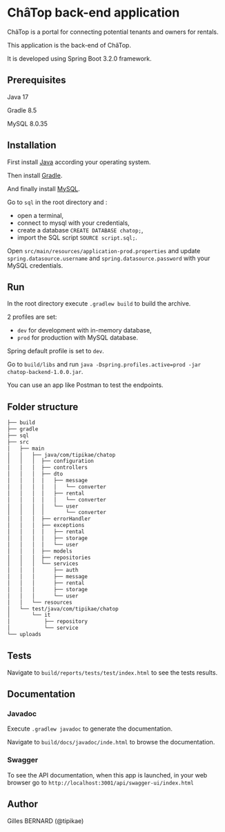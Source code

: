 # ChâTop back-end application
ChâTop is a portal for connecting potential tenants and owners for rentals.

This application is the back-end of ChâTop.

It is developed using Spring Boot 3.2.0 framework.

## Prerequisites
Java 17

Gradle 8.5

MySQL 8.0.35

## Installation
First install [Java](https://www.oracle.com/fr/java/technologies/downloads/#java17) according your operating system.

Then install [Gradle](https://gradle.org/install/).

And finally install [MySQL](https://dev.mysql.com/doc/mysql-installation-excerpt/8.0/en/).

Go to `sql` in the root directory and :
* open a terminal,
* connect to mysql with your credentials,
* create a database `CREATE DATABASE chatop;`,
* import the SQL script `SOURCE script.sql;`.

Open `src/main/resources/application-prod.properties` and update `spring.datasource.username` and `spring.datasource.password` with your MySQL credentials.

## Run
In the root directory execute `.gradlew build` to build the archive.

2 profiles are set: 
* `dev` for development with in-memory database,
* `prod` for production with MySQL database.

Spring default profile is set to `dev`.

Go to `build/libs` and run `java -Dspring.profiles.active=prod -jar chatop-backend-1.0.0.jar`.

You can use an app like Postman to test the endpoints.

## Folder structure
```bash
├── build
├── gradle
├── sql
├── src
│   ├── main
│   │   ├── java/com/tipikae/chatop
│   │   │  ├── configuration
│   │   │  ├── controllers
│   │   │  ├── dto
│   │   │  │   ├── message
│   │   │  │   │   └── converter
│   │   │  │   ├── rental
│   │   │  │   │   └── converter
│   │   │  │   └── user
│   │   │  │       └── converter
│   │   │  ├── errorHandler
│   │   │  ├── exceptions
│   │   │  │   ├── rental
│   │   │  │   ├── storage
│   │   │  │   └── user
│   │   │  ├── models
│   │   │  ├── repositories
│   │   │  └── services
│   │   │      ├── auth
│   │   │      ├── message
│   │   │      ├── rental
│   │   │      ├── storage
│   │   │      └── user
│   │   └── resources
│   └── test/java/com/tipikae/chatop
│       └── it
│           ├── repository
│           └── service
└── uploads
```
## Tests
Navigate to `build/reports/tests/test/index.html` to see the tests results.
## Documentation
### Javadoc
Execute `.gradlew javadoc` to generate the documentation.

Navigate to `build/docs/javadoc/inde.html` to browse the documentation.
### Swagger
To see the API documentation, when this app is launched, in your web browser go to `http://localhost:3001/api/swagger-ui/index.html`
## Author
Gilles BERNARD (@tipikae)
